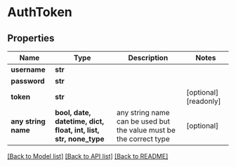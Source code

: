 # AuthToken


## Properties
Name | Type | Description | Notes
------------ | ------------- | ------------- | -------------
**username** | **str** |  | 
**password** | **str** |  | 
**token** | **str** |  | [optional] [readonly] 
**any string name** | **bool, date, datetime, dict, float, int, list, str, none_type** | any string name can be used but the value must be the correct type | [optional]

[[Back to Model list]](../README.md#documentation-for-models) [[Back to API list]](../README.md#documentation-for-api-endpoints) [[Back to README]](../README.md)


